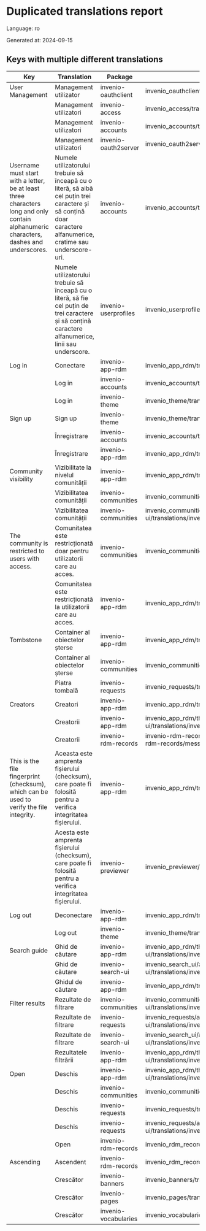 # Duplicated translations report

Language: ro

Generated at: 2024-09-15


## Keys with multiple different translations


| Key | Translation | Package | File |
| --- | --- | --- | --- |
| User Management| Management utilizator | invenio-oauthclient | invenio_oauthclient/translations/ro/LC_MESSAGES/messages.po |
|| Management utilizatori | invenio-access | invenio_access/translations/ro/LC_MESSAGES/messages.po |
|| Management utilizatori | invenio-accounts | invenio_accounts/translations/ro/LC_MESSAGES/messages.po |
|| Management utilizatori | invenio-oauth2server | invenio_oauth2server/translations/ro/LC_MESSAGES/messages.po |
| Username must start with a letter, be at least three characters long and only contain alphanumeric characters, dashes and underscores.| Numele utilizatorului trebuie să înceapă cu o literă, să aibă cel puțin trei caractere și să conțină doar caractere alfanumerice, cratime sau underscore-uri. | invenio-accounts | invenio_accounts/translations/ro/LC_MESSAGES/messages.po |
|| Numele utilizatorului trebuie să înceapă cu o literă, să fie cel puțin de trei caractere și să conțină caractere alfanumerice, linii sau underscore. | invenio-userprofiles | invenio_userprofiles/translations/ro/LC_MESSAGES/messages.po |
| Log in| Conectare | invenio-app-rdm | invenio_app_rdm/translations/ro/LC_MESSAGES/messages.po |
|| Log in | invenio-accounts | invenio_accounts/translations/ro/LC_MESSAGES/messages.po |
|| Log in | invenio-theme | invenio_theme/translations/ro/LC_MESSAGES/messages.po |
| Sign up| Sign up | invenio-theme | invenio_theme/translations/ro/LC_MESSAGES/messages.po |
|| Înregistrare | invenio-accounts | invenio_accounts/translations/ro/LC_MESSAGES/messages.po |
|| Înregistrare | invenio-app-rdm | invenio_app_rdm/translations/ro/LC_MESSAGES/messages.po |
| Community visibility| Vizibilitate la nivelul comunității | invenio-app-rdm | invenio_app_rdm/translations/ro/LC_MESSAGES/messages.po |
|| Vizibilitatea comunității | invenio-communities | invenio_communities/translations/ro/LC_MESSAGES/messages.po |
|| Vizibilitatea comunității | invenio-communities | invenio_communities/assets/semantic-ui/translations/invenio_communities/messages/ro/messages.po |
| The community is restricted to users with access.| Comunitatea este restricționată doar pentru utilizatorii care au acces. | invenio-communities | invenio_communities/translations/ro/LC_MESSAGES/messages.po |
|| Comunitatea este restricționată la utilizatorii care au acces. | invenio-app-rdm | invenio_app_rdm/translations/ro/LC_MESSAGES/messages.po |
| Tombstone| Container al obiectelor șterse | invenio-app-rdm | invenio_app_rdm/translations/ro/LC_MESSAGES/messages.po |
|| Container al obiectelor șterse | invenio-communities | invenio_communities/translations/ro/LC_MESSAGES/messages.po |
|| Piatra tombală | invenio-requests | invenio_requests/translations/ro/LC_MESSAGES/messages.po |
| Creators| Creatori | invenio-app-rdm | invenio_app_rdm/translations/ro/LC_MESSAGES/messages.po |
|| Creatorii | invenio-app-rdm | invenio_app_rdm/theme/assets/semantic-ui/translations/invenio_app_rdm/messages/ro/messages.po |
|| Creatorii | invenio-rdm-records | invenio-rdm-records/assets/semantic-ui/translations/invenio-rdm-records/messages/ro/messages.po |
| This is the file fingerprint (checksum), which can be used to verify the file integrity.| Aceasta este amprenta fișierului (checksum), care poate fi folosită pentru a verifica integritatea fișierului. | invenio-app-rdm | invenio_app_rdm/translations/ro/LC_MESSAGES/messages.po |
|| Acesta este amprenta fișierului (checksum), care poate fi folosită pentru a verifica integritatea fișierului. | invenio-previewer | invenio_previewer/translations/ro/LC_MESSAGES/messages.po |
| Log out| Deconectare | invenio-app-rdm | invenio_app_rdm/translations/ro/LC_MESSAGES/messages.po |
|| Log out | invenio-theme | invenio_theme/translations/ro/LC_MESSAGES/messages.po |
| Search guide| Ghid de căutare | invenio-app-rdm | invenio_app_rdm/theme/assets/semantic-ui/translations/invenio_app_rdm/messages/ro/messages.po |
|| Ghid de căutare | invenio-search-ui | invenio_search_ui/assets/semantic-ui/translations/invenio_search_ui/messages/ro/messages.po |
|| Ghidul de căutare | invenio-app-rdm | invenio_app_rdm/translations/ro/LC_MESSAGES/messages.po |
| Filter results| Rezultate de filtrare | invenio-communities | invenio_communities/assets/semantic-ui/translations/invenio_communities/messages/ro/messages.po |
|| Rezultate de filtrare | invenio-requests | invenio_requests/assets/semantic-ui/translations/invenio_requests/messages/ro/messages.po |
|| Rezultate de filtrare | invenio-search-ui | invenio_search_ui/assets/semantic-ui/translations/invenio_search_ui/messages/ro/messages.po |
|| Rezultatele filtrării | invenio-app-rdm | invenio_app_rdm/theme/assets/semantic-ui/translations/invenio_app_rdm/messages/ro/messages.po |
| Open| Deschis | invenio-app-rdm | invenio_app_rdm/theme/assets/semantic-ui/translations/invenio_app_rdm/messages/ro/messages.po |
|| Deschis | invenio-communities | invenio_communities/translations/ro/LC_MESSAGES/messages.po |
|| Deschis | invenio-requests | invenio_requests/translations/ro/LC_MESSAGES/messages.po |
|| Deschis | invenio-requests | invenio_requests/assets/semantic-ui/translations/invenio_requests/messages/ro/messages.po |
|| Open | invenio-rdm-records | invenio_rdm_records/translations/ro/LC_MESSAGES/messages.po |
| Ascending| Ascendent | invenio-rdm-records | invenio_rdm_records/translations/ro/LC_MESSAGES/messages.po |
|| Crescător | invenio-banners | invenio_banners/translations/ro/LC_MESSAGES/messages.po |
|| Crescător | invenio-pages | invenio_pages/translations/ro/LC_MESSAGES/messages.po |
|| Crescător | invenio-vocabularies | invenio_vocabularies/translations/ro/LC_MESSAGES/messages.po |
